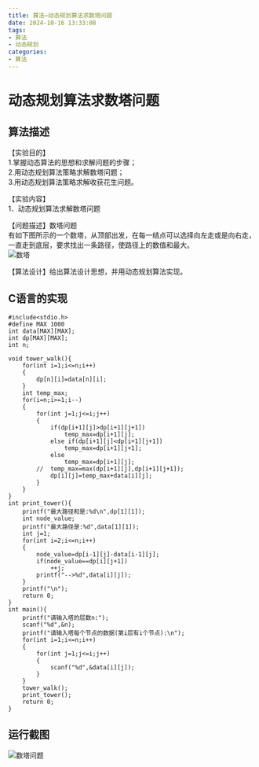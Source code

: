 ```yaml
---
title: 算法—动态规划算法求数塔问题
date: 2024-10-16 13:33:08
tags:
- 算法
- 动态规划
categories: 
- 算法
---
```

# 动态规划算法求数塔问题

## 算法描述

【实验目的】  
1.掌握动态算法的思想和求解问题的步骤；  
2.用动态规划算法策略求解数塔问题；  
3.用动态规划算法策略求解收获花生问题。

【实验内容】  
1．动态规划算法求解数塔问题

【问题描述】数塔问题  
有如下图所示的一个数塔，从顶部出发，在每一结点可以选择向左走或是向右走，一直走到底层，要求找出一条路径，使路径上的数值和最大。  
![数塔](https://cdn.jsdelivr.net/gh/GEM-Jay/images/shuta.png)

【算法设计】给出算法设计思想，并用动态规划算法实现。

## C语言的实现

```代码
#include<stdio.h>
#define MAX 1000
int data[MAX][MAX];
int dp[MAX][MAX];
int n;

void tower_walk(){
	for(int i=1;i<=n;i++)
	{
		dp[n][i]=data[n][i];
	}
	int temp_max;
	for(i=n;i>=1;i--)
	{
		for(int j=1;j<=i;j++)
		{
			if(dp[i+1][j]>dp[i+1][j+1])
				temp_max=dp[i+1][j];
			else if(dp[i+1][j]<dp[i+1][j+1])
				temp_max=dp[i+1][j+1];
			else
				temp_max=dp[i+1][j];
		//	temp_max=max(dp[i+1][j],dp[i+1][j+1]); 
			dp[i][j]=temp_max+data[i][j];
		}
	}
}
int	print_tower(){
	printf("最大路径和是:%d\n",dp[1][1]);
	int node_value;
	printf("最大路径是:%d",data[1][1]);
	int j=1;
	for(int i=2;i<=n;i++)
	{
		node_value=dp[i-1][j]-data[i-1][j];
		if(node_value==dp[i][j+1])
			++j;
		printf("-->%d",data[i][j]);
	}
	printf("\n");
	return 0;
}
int main(){
	printf("请输入塔的层数n:");
	scanf("%d",&n);
	printf("请输入塔每个节点的数据(第i层有i个节点):\n");
	for(int i=1;i<=n;i++)
	{
		for(int j=1;j<=i;j++)
		{
			scanf("%d",&data[i][j]);
		}
	}
	tower_walk();
	print_tower();
	return 0;
}
```

## 运行截图

![数塔问题](https://cdn.jsdelivr.net/gh/GEM-Jay/images/%E5%8A%A8%E6%80%81%E8%A7%84%E5%88%92%E7%AE%97%E6%B3%95%E6%B1%82%E6%95%B0%E5%A1%94%E9%97%AE%E9%A2%98.jpg)